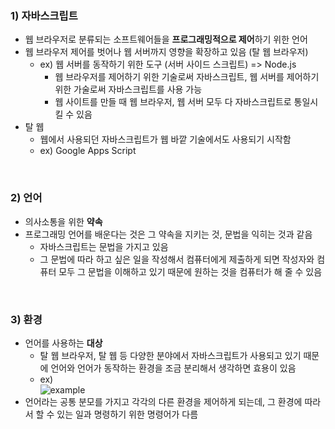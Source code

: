 ### **1) 자바스크립트**
- 웹 브라우저로 분류되는 소프트웨어들을 **프로그래밍적으로 제어**하기 위한 언어
- 웹 브라우저 제어를 벗어나 웹 서버까지 영향을 확장하고 있음 (탈 웹 브라우저)
    - ex) 웹 서버를 동작하기 위한 도구 (서버 사이드 스크립트) => Node.js
        - 웹 브라우저를 제어하기 위한 기술로써 자바스크립트, 웹 서버를 제어하기 위한 가술로써 자바스크립트를 사용 가능
        - 웹 사이트를 만들 때 웹 브라우저, 웹 서버 모두 다 자바스크립트로 통일시킬 수 있음
- 탈 웹
    - 웹에서 사용되던 자바스크립트가 웹 바깥 기술에서도 사용되기 시작함
    - ex) Google Apps Script

<br>

### **2) 언어**
- 의사소통을 위한 **약속**
- 프로그래밍 언어를 배운다는 것은 그 약속을 지키는 것, 문법을 익히는 것과 같음
    - 자바스크립트는 문법을 가지고 있음
    - 그 문법에 따라 하고 싶은 일을 작성해서 컴퓨터에게 제출하게 되면 작성자와 컴퓨터 모두 그 문법을 이해하고 있기 때문에 원하는 것을 컴퓨터가 해 줄 수 있음

<br>

### **3) 환경**
- 언어를 사용하는 **대상**
    - 탈 웹 브라우저, 탈 웹 등 다양한 분야에서 자바스크립트가 사용되고 있기 때문에 언어와 언어가 동작하는 환경을 조금 분리해서 생각하면 효용이 있음
    - ex) <br>
      ![example](https://img1.daumcdn.net/thumb/R1280x0/?scode=mtistory2&fname=https%3A%2F%2Fblog.kakaocdn.net%2Fdn%2FbhqLle%2FbtqZ1KEVzti%2F3b2DNieXoLjUt4pkWlj8q0%2Fimg.png)
- 언어라는 공통 분모를 가지고 각각의 다른 환경을 제어하게 되는데, 그 환경에 따라서 할 수 있는 일과 명령하기 위한 명령어가 다름
